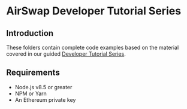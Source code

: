 # AirSwap Developer Tutorial Series

## Introduction

These folders contain complete code examples based on the material covered in our guided [Developer Tutorial Series](https://blog.airswap.io/airswap-developer-series-part-1-makers-and-takers-8c0c7c6d594b).

## Requirements

- Node.js v8.5 or greater
- NPM or Yarn
- An Ethereum private key
